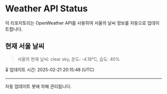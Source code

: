 
# Weather API Status

이 리포지토리는 OpenWeather API를 사용하여 서울의 날씨 정보를 자동으로 업데이트합니다.

## 현재 서울 날씨
> 서울의 현재 날씨: clear sky, 온도: -4.18°C, 습도: 40%

⏳ 업데이트 시간: 2025-02-21 20:15:48 (UTC)

---
자동 업데이트 봇에 의해 관리됩니다.
